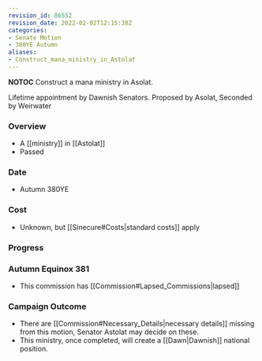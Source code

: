 ```yaml
---
revision_id: 86552
revision_date: 2022-02-02T12:15:38Z
categories:
- Senate Motion
- 380YE Autumn
aliases:
- Construct_mana_ministry_in_Astolat
---
```



__NOTOC__
Construct a mana ministry in Asolat. 

Lifetime appointment by Dawnish Senators.
Proposed by Asolat, Seconded by Weirwater

### Overview
* A [[ministry]] in [[Astolat]]
* Passed

### Date
* Autumn 380YE

### Cost
* Unknown, but [[Sinecure#Costs|standard costs]] apply

### Progress
### Autumn Equinox 381
* This commission has [[Commission#Lapsed_Commissions|lapsed]]

### Campaign Outcome
* There are [[Commission#Necessary_Details|necessary details]] missing from this motion, Senator Astolat may decide on these.
* This ministry, once completed, will create a [[Dawn|Dawnish]] national position.